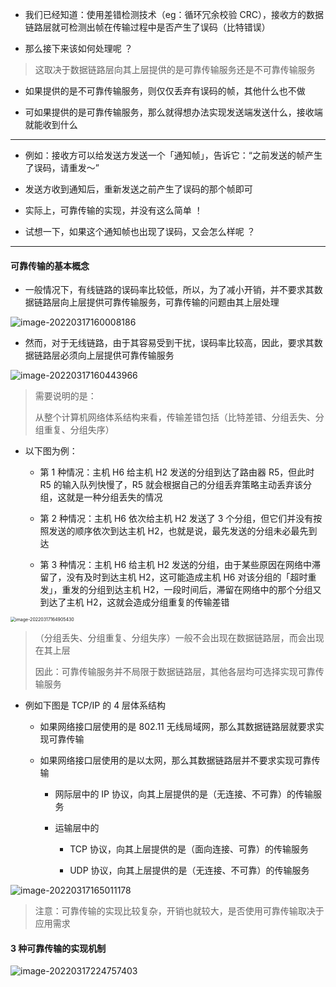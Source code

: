 - 我们已经知道：使用差错检测技术（eg：循环冗余校验 CRC），接收方的数据链路层就可检测出帧在传输过程中是否产生了误码（比特错误）

- 那么接下来该如何处理呢 ？

> 这取决于数据链路层向其上层提供的是可靠传输服务还是不可靠传输服务

- 如果提供的是不可靠传输服务，则仅仅丢弃有误码的帧，其他什么也不做

- 可如果提供的是可靠传输服务，那么就得想办法实现发送端发送什么，接收端就能收到什么

---

- 例如：接收方可以给发送方发送一个「通知帧」，告诉它：“之前发送的帧产生了误码，请重发～”

- 发送方收到通知后，重新发送之前产生了误码的那个帧即可

- 实际上，可靠传输的实现，并没有这么简单 ！

- 试想一下，如果这个通知帧也出现了误码，又会怎么样呢 ？

---

#### 可靠传输的基本概念

- 一般情况下，有线链路的误码率比较低，所以，为了减小开销，并不要求其数据链路层向上层提供可靠传输服务，可靠传输的问题由其上层处理

![image-20220317160008186](https://aliyun-oss-lpj.oss-cn-qingdao.aliyuncs.com/images/by-picgo/image-20220317160008186.png)

- 然而，对于无线链路，由于其容易受到干扰，误码率比较高，因此，要求其数据链路层必须向上层提供可靠传输服务

![image-20220317160443966](https://aliyun-oss-lpj.oss-cn-qingdao.aliyuncs.com/images/by-picgo/image-20220317160443966.png)

> 需要说明的是：
> 
> 从整个计算机网络体系结构来看，传输差错包括（比特差错、分组丢失、分组重复、分组失序）

- 以下图为例：

	- 第 1 种情况：主机 H6 给主机 H2 发送的分组到达了路由器 R5，但此时 R5 的输入队列快慢了，R5 就会根据自己的分组丢弃策略主动丢弃该分组，这就是一种分组丢失的情况

	- 第 2 种情况：主机 H6 依次给主机 H2 发送了 3 个分组，但它们并没有按照发送的顺序依次到达主机 H2，也就是说，最先发送的分组未必最先到达

	- 第 3 种情况：主机 H6 给主机 H2 发送的分组，由于某些原因在网络中滞留了，没有及时到达主机 H2，这可能造成主机 H6 对该分组的「超时重发」，重发的分组到达主机 H2，一段时间后，滞留在网络中的那个分组又到达了主机 H2，这就会造成分组重复的传输差错

<img src="https://aliyun-oss-lpj.oss-cn-qingdao.aliyuncs.com/images/by-picgo/image-20220317164905430.png" alt="image-20220317164905430" style="zoom:50%;" />

> （分组丢失、分组重复、分组失序）一般不会出现在数据链路层，而会出现在其上层
>
> 因此：可靠传输服务并不局限于数据链路层，其他各层均可选择实现可靠传输服务

- 例如下图是 TCP/IP 的 4 层体系结构

  - 如果网络接口层使用的是 802.11 无线局域网，那么其数据链路层就要求实现可靠传输

  - 如果网络接口层使用的是以太网，那么其数据链路层并不要求实现可靠传输

	- 网际层中的 IP 协议，向其上层提供的是（无连接、不可靠）的传输服务

	- 运输层中的

		- TCP 协议，向其上层提供的是（面向连接、可靠）的传输服务

		- UDP 协议，向其上层提供的是（无连接、不可靠）的传输服务

![image-20220317165011178](https://aliyun-oss-lpj.oss-cn-qingdao.aliyuncs.com/images/by-picgo/image-20220317165011178.png)

> 注意：可靠传输的实现比较复杂，开销也就较大，是否使用可靠传输取决于应用需求

#### 3 种可靠传输的实现机制

![image-20220317224757403](https://aliyun-oss-lpj.oss-cn-qingdao.aliyuncs.com/images/by-picgo/image-20220317224757403.png)
